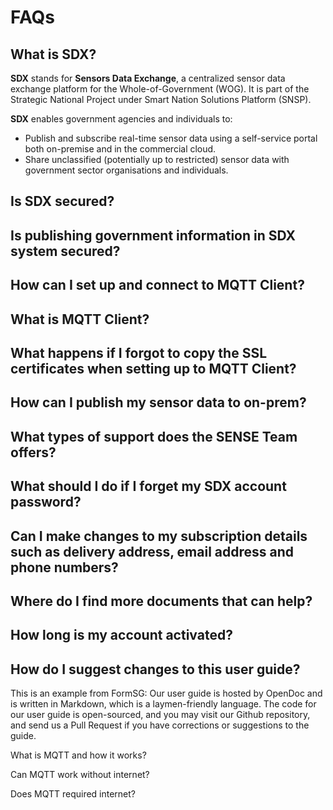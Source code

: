 
# FAQs



## What is SDX? 

**SDX** stands for **Sensors Data Exchange**, a centralized sensor data exchange platform for the Whole-of-Government (WOG). It is part of the Strategic National Project under Smart Nation Solutions Platform (SNSP).

**SDX** enables government agencies and individuals to:

- Publish and subscribe real-time sensor data using a self-service portal both on-premise and in the commercial cloud.
- Share unclassified (potentially up to restricted) sensor data with government sector organisations and individuals.

## Is SDX secured?

## Is publishing government information in SDX system secured? 

## How can I set up and connect to MQTT Client?

## What is MQTT Client? 

## What happens if I forgot to copy the SSL certificates when setting up to MQTT Client?

## How can I publish my sensor data to on-prem?

## What types of support does the SENSE Team offers?

## What should I do if I forget my SDX account password?

## Can I make changes to my subscription details such as delivery address, email address and phone numbers?

## Where do I find more documents that can help?

## How long is my account activated?

## How do I suggest changes to this user guide?

This is an example from FormSG:
Our user guide is hosted by OpenDoc and is written in Markdown, which is a laymen-friendly language. The code for our user guide is open-sourced, and you may visit our Github repository, and send us a Pull Request if you have corrections or suggestions to the guide.

What is MQTT and how it works?

Can MQTT work without internet?

Does MQTT required internet?

